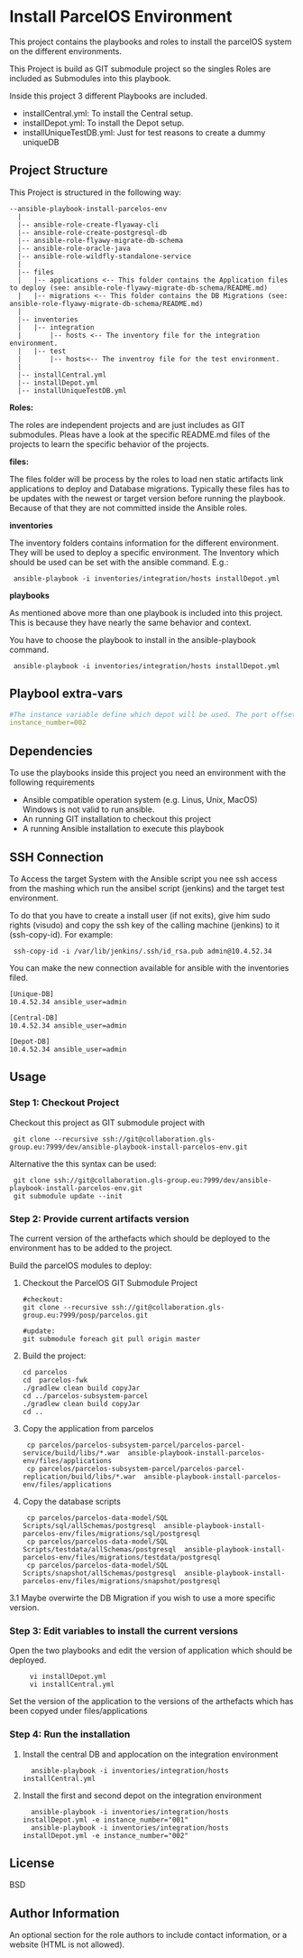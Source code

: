Install ParcelOS Environment
=======

This project contains the playbooks and roles to install the parcelOS system on the different environments.

This Project is build as GIT submodule project so the singles Roles are included as Submodules into this playbook.
 
Inside this project 3 different Playbooks are included.

* installCentral.yml: To install the Central setup.
* installDepot.yml: To install the Depot setup.
* installUniqueTestDB.yml: Just for test reasons to create a dummy uniqueDB

Project Structure
------------

This Project is structured in the following way:


    --ansible-playbook-install-parcelos-env
      |
      |-- ansible-role-create-flyaway-cli
      |-- ansible-role-create-postgresql-db
      |-- ansible-role-flyawy-migrate-db-schema
      |-- ansible-role-oracle-java
      |-- ansible-role-wildfly-standalone-service
      |
      |-- files
      |   |-- applications <-- This folder contains the Application files to deploy (see: ansible-role-flyawy-migrate-db-schema/README.md)
      |   |-- migrations <-- This folder contains the DB Migrations (see: ansible-role-flyawy-migrate-db-schema/README.md)
      |
      |-- inventories
      |   |-- integration
      |       |-- hosts <-- The inventory file for the integration environment.
      |   |-- test
      |       |-- hosts<-- The inventroy file for the test environment.
      |
      |-- installCentral.yml
      |-- installDepot.yml
      |-- installUniqueTestDB.yml

**Roles:**

The roles are independent projects and are just includes as GIT submodules. Pleas have a look at the specific
 README.md files of the projects to learn the specific behavior of the projects.
 
**files:**

The files folder will be process by the roles to load nen static artifacts link applications to deploy and Database 
migrations. Typically these files has to be updates with the newest or target version before running the playbook. 
Because of that they are not committed inside the Ansible roles. 

**inventories**

The inventory folders contains information for the different environment. They will be used to deploy a specific environment.
The Inventory which should be used can be set with the ansible command. E.g.:

     ansible-playbook -i inventories/integration/hosts installDepot.yml 
     
**playbooks**
  
As mentioned above more than one playbook is included into this project. This is because they have nearly the same 
behavior and context.
 
You have to choose the playbook to install in the ansible-playbook command. 

     ansible-playbook -i inventories/integration/hosts installDepot.yml
     

Playbool extra-vars
--------------


```yaml
#The instance variable define which depot will be used. The port offset and sequence offset will be calculated by it.   
instance_number=002

```

Dependencies
------------

To use the playbooks inside this project you need an environment with the following requirements

* Ansible compatible operation system (e.g. Linus, Unix, MacOS) Windows is not valid to run ansible.
* An running GIT installation to checkout this project
* A running Ansible installation to execute this playbook 

SSH Connection
------------

To Access the target System with the Ansible script you nee ssh access from the mashing which run the ansibel script (jenkins) 
and the target test environment. 

To do that you have to create a install user (if not exits), give him sudo rights (visudo) and copy the ssh key of the 
calling machine (jenkins) to it (ssh-copy-id). For example:
 
     ssh-copy-id -i /var/lib/jenkins/.ssh/id_rsa.pub admin@10.4.52.34
     
You can make the new connection available for ansible with the inventories filed.

    [Unique-DB]
    10.4.52.34 ansible_user=admin
    
    [Central-DB]
    10.4.52.34 ansible_user=admin
    
    [Depot-DB]
    10.4.52.34 ansible_user=admin


## Usage


### Step 1: Checkout Project 

Checkout this project as GIT submodule project with

     git clone --recursive ssh://git@collaboration.gls-group.eu:7999/dev/ansible-playbook-install-parcelos-env.git
     
Alternative the this syntax can be used:

     git clone ssh://git@collaboration.gls-group.eu:7999/dev/ansible-playbook-install-parcelos-env.git
     git submodule update --init

### Step 2: Provide current artifacts version

The current version of the arthefacts which should be deployed to the environment has to be added to the project.

Build the parcelOS modules to deploy:

1. Checkout the ParcelOS GIT Submodule Project

       
       #checkout: 
       git clone --recursive ssh://git@collaboration.gls-group.eu:7999/posp/parcelos.git

       #update:
       git submodule foreach git pull origin master


2. Build the project: 


       cd parcelos
       cd  parcelos-fwk
       ./gradlew clean build copyJar
       cd ../parcelos-subsystem-parcel
       ./gradlew clean build copyJar
       cd ..

2. Copy the application from parcelos

      
        cp parcelos/parcelos-subsystem-parcel/parcelos-parcel-service/build/libs/*.war  ansible-playbook-install-parcelos-env/files/applications
        cp parcelos/parcelos-subsystem-parcel/parcelos-parcel-replication/build/libs/*.war  ansible-playbook-install-parcelos-env/files/applications
        

3. Copy the database scripts


        cp parcelos/parcelos-data-model/SQL Scripts/sql/allSchemas/postgresql  ansible-playbook-install-parcelos-env/files/migrations/sql/postgresql
        cp parcelos/parcelos-data-model/SQL Scripts/testdata/allSchemas/postgresql  ansible-playbook-install-parcelos-env/files/migrations/testdata/postgresql
        cp parcelos/parcelos-data-model/SQL Scripts/snapshot/allSchemas/postgresql  ansible-playbook-install-parcelos-env/files/migrations/snapshot/postgresql

3.1 Maybe overwirte the DB Migration if you wish to use a more specific version. 


### Step 3: Edit variables to install the current versions

Open the two playbooks and edit the version of application which should be deployed. 


         vi installDepot.yml
         vi installCentral.yml
         
Set the version of the application to the versions of the arthefacts which has been copyed under files/applications
 
 
### Step 4: Run the installation

1. Install the central DB and applocation on the integration environment
 
 
         ansible-playbook -i inventories/integration/hosts installCentral.yml 
         

2. Install the first and second depot on the integration environment
         
         
         ansible-playbook -i inventories/integration/hosts installDepot.yml -e instance_number="001"
         ansible-playbook -i inventories/integration/hosts installDepot.yml -e instance_number="002"

          



License
-------

BSD

Author Information
------------------

An optional section for the role authors to include contact information, or a website (HTML is not allowed).
